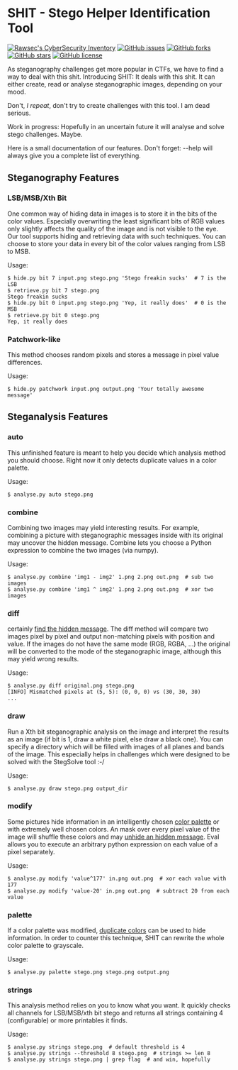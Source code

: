 # SHIT - Stego Helper Identification Tool #

[![Rawsec's CyberSecurity Inventory](https://inventory.rawsec.ml/img/badges/Rawsec-inventoried-FF5050_flat.svg)](https://inventory.rawsec.ml/tools.html#SHIT)
[![GitHub issues](https://img.shields.io/github/issues/qll/shit.svg)](https://github.com/qll/shit/issues)
[![GitHub forks](https://img.shields.io/github/forks/qll/shit.svg)](https://github.com/qll/shit/network)
[![GitHub stars](https://img.shields.io/github/stars/qll/shit.svg)](https://github.com/qll/shit/stargazers)
[![GitHub license](https://img.shields.io/github/license/qll/shit.svg)](https://github.com/qll/shit/blob/master/LICENSE)

As steganography challenges get more popular in CTFs, we have to find a way to
deal with this shit. Introducing SHIT: It deals with this shit. It can either
create, read or analyse steganographic images, depending on your mood.

Don't, *I repeat*, don't try to create challenges with this tool. I am dead
serious.

Work in progress: Hopefully in an uncertain future it will analyse and solve
stego challenges. Maybe.

Here is a small documentation of our features. Don't forget: --help will always
give you a complete list of everything.


## Steganography Features ##
### LSB/MSB/Xth Bit ###

One common way of hiding data in images is to store it in the bits of the color
values. Especially overwriting the least significant bits of RGB values only
slightly affects the quality of the image and is not visible to the eye. Our
tool supports hiding and retrieving data with such techniques. You can choose
to store your data in every bit of the color values ranging from LSB to MSB.

Usage:

    $ hide.py bit 7 input.png stego.png 'Stego freakin sucks'  # 7 is the LSB
    $ retrieve.py bit 7 stego.png
    Stego freakin sucks
    $ hide.py bit 0 input.png stego.png 'Yep, it really does'  # 0 is the MSB
    $ retrieve.py bit 0 stego.png
    Yep, it really does


### Patchwork-like ###
This method chooses random pixels and stores a message in pixel value
differences.

Usage:

    $ hide.py patchwork input.png output.png 'Your totally awesome message'


## Steganalysis Features ##
### auto ###
This unfinished feature is meant to help you decide which analysis method you
should choose. Right now it only detects duplicate values in a color palette.

Usage:

    $ analyse.py auto stego.png


### combine ###
Combining two images may yield interesting results. For example, combining a
picture with steganographic messages inside with its original may uncover the
hidden message. Combine lets you choose a Python expression to combine the two
images (via numpy).

Usage:

    $ analyse.py combine 'img1 - img2' 1.png 2.png out.png  # sub two images
    $ analyse.py combine 'img1 ^ img2' 1.png 2.png out.png  # xor two images


### diff ###
certainly [find the hidden message][3]. The diff method will compare two images
pixel by pixel and output non-matching pixels with position and value. If the
images do not have the same mode (RGB, RGBA, ...) the original will be converted
to the mode of the steganographic image, although this may yield wrong results.

Usage:

    $ analyse.py diff original.png stego.png
    [INFO] Mismatched pixels at (5, 5): (0, 0, 0) vs (30, 30, 30)
    ...


### draw ###
Run a Xth bit steganographic analysis on the image and interpret the results as
an image (if bit is 1, draw a white pixel, else draw a black one). You can
specify a directory which will be filled with images of all planes and bands of
the image. This especially helps in challenges which were designed to be solved
with the StegSolve tool :-/

Usage:

    $ analyse.py draw stego.png output_dir


### modify ###
Some pictures hide information in an intelligently chosen [color palette][1] or
with extremely well chosen colors. An mask over every pixel value of the
image will shuffle these colors and may [unhide an hidden message][2]. Eval
allows you to execute an arbitrary python expression on each value of a pixel
separately.

Usage:

    $ analyse.py modify 'value^177' in.png out.png  # xor each value with 177
    $ analyse.py modify 'value-20' in.png out.png  # subtract 20 from each value


### palette ###
If a color palette was modified, [duplicate colors][1] can be used to hide
information. In order to counter this technique, SHIT can rewrite the whole
color palette to grayscale.

Usage:

    $ analyse.py palette stego.png stego.png output.png


### strings ###
This analysis method relies on you to know what you want. It quickly checks all
channels for LSB/MSB/xth bit stego and returns all strings containing 4
(configurable) or more printables it finds.

Usage:

    $ analyse.py strings stego.png  # default threshold is 4
    $ analyse.py strings --threshold 8 stego.png  # strings >= len 8
    $ analyse.py strings stego.png | grep flag  # and win, hopefully


[1]: https://github.com/ctfs/write-ups-2014/tree/master/plaid-ctf-2014/doge-stege
[2]: https://ucs.fbi.h-da.de/writeup-plaidctf-2014-doge-stege/
[3]: https://github.com/ctfs/write-ups-2014/blob/a0c08f898261cd1bd2deeaf03df892d7001b594d/asis-ctf-finals-2014/what-you-see/README.md
